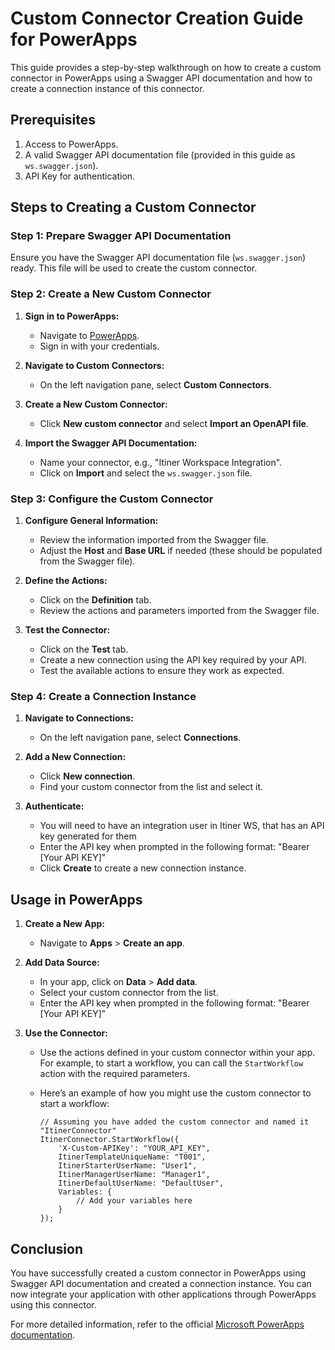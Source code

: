 # Custom Connector Creation Guide for PowerApps

This guide provides a step-by-step walkthrough on how to create a custom connector in PowerApps using a Swagger API documentation and how to create a connection instance of this connector.

## Prerequisites

1. Access to PowerApps.
2. A valid Swagger API documentation file (provided in this guide as `ws.swagger.json`).
3. API Key for authentication.

## Steps to Creating a Custom Connector

### Step 1: Prepare Swagger API Documentation

Ensure you have the Swagger API documentation file (`ws.swagger.json`) ready. This file will be used to create the custom connector.

### Step 2: Create a New Custom Connector

1. **Sign in to PowerApps:**
   - Navigate to [PowerApps](https://make.powerapps.com).
   - Sign in with your credentials.

2. **Navigate to Custom Connectors:**
   - On the left navigation pane, select **Custom Connectors**.

3. **Create a New Custom Connector:**
   - Click **New custom connector** and select **Import an OpenAPI file**.

4. **Import the Swagger API Documentation:**
   - Name your connector, e.g., "Itiner Workspace Integration".
   - Click on **Import** and select the `ws.swagger.json` file.

### Step 3: Configure the Custom Connector

1. **Configure General Information:**
   - Review the information imported from the Swagger file.
   - Adjust the **Host** and **Base URL** if needed (these should be populated from the Swagger file).

2. **Define the Actions:**
   - Click on the **Definition** tab.
   - Review the actions and parameters imported from the Swagger file.

3. **Test the Connector:**
   - Click on the **Test** tab.
   - Create a new connection using the API key required by your API.
   - Test the available actions to ensure they work as expected.

### Step 4: Create a Connection Instance

1. **Navigate to Connections:**
   - On the left navigation pane, select **Connections**.

2. **Add a New Connection:**
   - Click **New connection**.
   - Find your custom connector from the list and select it.

3. **Authenticate:**
   - You will need to have an integration user in Itiner WS, that has an API key generated for them
   - Enter the API key when prompted in the following format: "Bearer [Your API KEY]"
   - Click **Create** to create a new connection instance.

## Usage in PowerApps

1. **Create a New App:**
   - Navigate to **Apps** > **Create an app**.

2. **Add Data Source:**
   - In your app, click on **Data** > **Add data**.
   - Select your custom connector from the list.
   - Enter the API key when prompted in the following format: "Bearer [Your API KEY]"

3. **Use the Connector:**
   - Use the actions defined in your custom connector within your app. For example, to start a workflow, you can call the `StartWorkflow` action with the required parameters.
   - Here’s an example of how you might use the custom connector to start a workflow:

		```PowerApps
		// Assuming you have added the custom connector and named it "ItinerConnector"
		ItinerConnector.StartWorkflow({
			'X-Custom-APIKey': "YOUR_API_KEY",
			ItinerTemplateUniqueName: "T001",
			ItinerStarterUserName: "User1",
			ItinerManagerUserName: "Manager1",
			ItinerDefaultUserName: "DefaultUser",
			Variables: {
				// Add your variables here
			}
		}); 
        ```

## Conclusion

You have successfully created a custom connector in PowerApps using Swagger API documentation and created a connection instance. You can now integrate your application with other applications through PowerApps using this connector.

For more detailed information, refer to the official [Microsoft PowerApps documentation](https://learn.microsoft.com/en-us/connectors/custom-connectors/define-openapi-definition).
